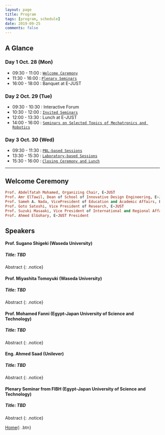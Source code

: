 ```yaml
---
layout: page
title: Program
tags: [program, schedule]
date: 2019-09-25
comments: false
---
```


## A Glance

### Day 1 Oct. 28 (Mon)

* 09:30 - 11:00 : [`Welcome Ceremony`](#welcome-ceremony)
* 11:30 - 16:00 : [`Plenary Seminars`](#speakers)
* 16:00 - 18:00 : Banquet at E-JUST

### Day 2 Oct. 29 (Tue)

* 09:30 - 10:30 : Interactive Forum
* 10:30 - 12:00 : [`Invited Seminars`](#speakers)
* 12:00 - 13:30 : Lunch at E-JUST
* 14:00 - 16:00 : [`Seminars on Selected Topics of Mechatronics and Robotics`](#speakers)

### Day 3 Oct. 30 (Wed)

* 09:30 - 11:30 : [`PBL-based Sessions`](#speakers)
* 13:30 - 15:30 : [`Laboratory-based Sessions`](#speakers)
* 15:30 - 16:00 : [`Closing Ceremony and Lunch`](#speakers)


---

## Welcome Ceremony

~~~ ruby
Prof. Abdelfatah Mohamed, Organizing Chair, E-JUST
Prof. Amr ElTawil, Dean of School of Innovative Design Engineering, E-JUST
Prof. Sameh A. Nada, VicePresident of Education and Academic Affairs, E-JUST
Prof. Goto Satoshi, Vice President of Research, E-JUST
Prof. Suzuki Masaaki, Vice President of International and Regional Affairs, E-JUST
Prof. Ahmed ElGohary, E-JUST President
~~~


## Speakers

#### Prof. Sugano Shigeki (Waseda University)

##### Title: TBD

Abstract
{: .notice}

#### Prof. Miyashita Tomoyuki (Waseda University)

##### Title: TBD

Abstract
{: .notice}

#### Prof. Mohamed Fanni (Egypt-Japan University of Science and Technology)

##### Title: TBD

Abstract
{: .notice}


#### Eng. Ahmed Saad (Unilever)

##### Title: TBD

Abstract
{: .notice}


#### Plenary Seminar from FIBH (Egypt-Japan University of Science and Technology)

##### Title: TBD

Abstract
{: .notice}




[Home](https://pemtr2019.github.io){: .btn}

